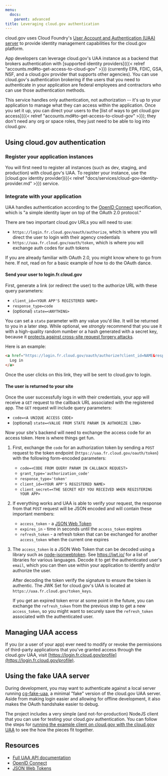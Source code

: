 ```yaml
---
menu:
  docs:
    parent: advanced
title: Leveraging cloud.gov authentication
---
```


cloud.gov uses Cloud Foundry's [User Account and Authentication (UAA) server](https://docs.cloudfoundry.org/concepts/architecture/uaa.html) to provide identity management capabilities for the cloud.gov platform.

App developers can leverage cloud.gov's UAA instance as a backend that brokers authentication with [supported identity providers]({{< relref "accounts.md#to-get-access-to-cloud-gov" >}}) (currently EPA, FDIC, GSA, NSF, and a cloud.gov provider that supports other agencies). You can use cloud.gov's authentication brokering if the users that you need to authenticate in your application are federal employees and contractors who can use those authentication methods.

This service handles only authentication, not authorization -- it's up to your application to manage what they can access within the application. Once you set it up, you can direct your users to the [list of ways to get cloud.gov access]({{< relref "accounts.md#to-get-access-to-cloud-gov" >}}); they don't need any org or space roles, they just need to be able to log into cloud.gov.

## Using cloud.gov authentication

### Register your application instances

You will first need to register all instances (such as dev, staging, and production) with cloud.gov's UAA. To register your instance, use the [cloud.gov identity provider]({{< relref "docs/services/cloud-gov-identity-provider.md" >}}) service.

### Integrate with your application

UAA handles authentication according to the [OpenID Connect](http://openid.net/connect/) specification, which is "a simple identity layer on top of the OAuth 2.0 protocol."

There are two important cloud.gov URLs you will need to use:
- `https://login.fr.cloud.gov/oauth/authorize`, which is where you will direct the user to login with their agency credentials
- `https://uaa.fr.cloud.gov/oauth/token`, which is where you will exchange auth codes for auth tokens

If you are already familiar with OAuth 2.0, you might know where to go from here. If not, read on for a basic example of how to do the OAuth dance.

#### Send your user to login.fr.cloud.gov

First, generate a link (or redirect the user) to the authorize URL with these
query parameters:

* `client_id=<YOUR APP'S REGISTERED NAME>`
* `response_type=code`
* (optional) `state=<ANYTHING>`

You can set a `state` parameter with any value you'd like.
It will be returned to you in a later step. While optional, we *strongly*
recommend that you use it with a high-quality random number or a hash generated with a secret key, because it [protects against cross-site request forgery attacks](http://www.thread-safe.com/2014/05/the-correct-use-of-state-parameter-in.html).

Here is an example:

```html
<a href="https://login.fr.cloud.gov/oauth/authorize?client_id=NAME&response_type=code&state=9ab894ad91d99eb9ee4b30ea7f02b9d8e43eb15db58ff93e4894f3b49817d7ab">
  Log in
</a>
```

Once the user clicks on this link, they will be sent to cloud.gov to login.

#### The user is returned to your site

Once the user successfully logs in with their credentials, your app will
receive a `GET` request to the callback URL associated with the registered
app. The `GET` request will include query parameters:

* `code=<A UNIQUE ACCESS CODE>`
* (optional) `state=<VALUE FROM STATE PARAM IN AUTHORIZE LINK>`

Now your site's backend will need to exchange the access code for an
access token. Here is where things get fun.

1.  First, exchange the `code` for an authorization token by sending a
    `POST` request to the token endpoint
    (`https://uaa.fr.cloud.gov/oauth/token`) with the following form-encoded
    parameters:

    - `code=<CODE FROM QUERY PARAM IN CALLBACK REQUEST>`
    - `grant_type='authorization_code'`
    - `response_type='token'`
    - `client_id=<YOUR APP'S REGISTERED NAME>`
    - `client_secret=<THE SECRET KEY YOU RECEIVED WHEN REGISTERING YOUR APP>`

2.  If everything works and UAA is able to verify your request, the response
    from that `POST` request will be JSON encoded and will contain these
    important members:

    - `access_token` - a [JSON Web Token](https://jwt.io/)
    - `expires_in` - time in seconds until the `access_token` expires
    - `refresh_token` - a refresh token that can be exchanged for another
      `access_token` when the current one expires

3.  The `access_token` is a JSON Web Token that can be decoded using a
    library such as [node-jsonwebtoken](https://github.com/auth0/node-jsonwebtoken).
    See https://jwt.io/ for a list of libraries for various languages. Decode it
    to get the authenticated user's `email`, which you can then use within
    your application to identify and/or authorize the user.

    After decoding the token verify the signature to ensure the token is authentic.
    The JWK Set for cloud.gov's UAA is located at `https://uaa.fr.cloud.gov/token_keys`.

    If you get an expired token error at some point in the future, you can
    exchange the `refresh_token` from the previous step to get a new `access_token`,
    so you might want to securely save the `refresh_token` associated with the
    authenticated user.

## Managing UAA access

If you (or a user of your app) ever need to modify or revoke the permissions of
third-party applications that you've granted access through the cloud.gov UAA,
visit [https://login.fr.cloud.gov/profile](https://login.fr.cloud.gov/profile).

## Using the fake UAA server

During development, you may want to authenticate against a local server
running [cg-fake-uaa](https://github.com/18F/cg-fake-uaa), a minimal
"fake" version of the cloud.gov UAA server. Aside from making login easier
and allowing for offline development, it also makes the OAuth handshake
easier to debug.

The project includes a very simple (and not-for-production) NodeJS client that you
can use for testing your cloud.gov authentication. You can follow
the steps for [running the example client on cloud.gov with the cloud.gov
UAA](https://github.com/18F/cg-fake-uaa#running-the-example-client-on-cloudgov-with-the-cloudgov-uaa) 
to see the how the pieces fit together.

## Resources

- [Full UAA API documentation](https://github.com/cloudfoundry/uaa/blob/master/docs/UAA-APIs.rst)
- [OpenID Connect](http://openid.net/connect/)
- [JSON Web Tokens](https://jwt.io/)
